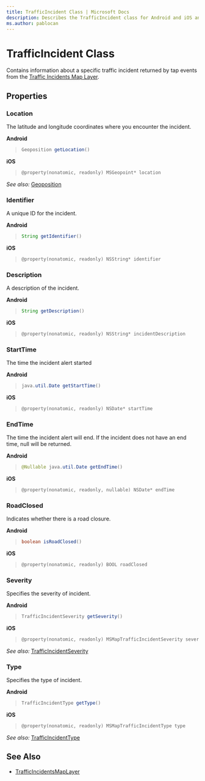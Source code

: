 ```yaml
---
title: TrafficIncident Class | Microsoft Docs
description: Describes the TrafficIncident class for Android and iOS and provides the class's properties and additional references.
ms.author: pablocan
---
```


# TrafficIncident Class

Contains information about a specific traffic incident returned by tap events from the [Traffic Incidents Map Layer](trafficincidentsmaplayer-class.md).

## Properties

### Location

The latitude and longitude coordinates where you encounter the incident.

**Android**

>```java
> Geoposition getLocation()
>```

**iOS**

>```objectivec
> @property(nonatomic, readonly) MSGeopoint* location
>```

_See also:_ [Geoposition](Geoposition-class.md)

### Identifier

A unique ID for the incident.

**Android**
>```java
> String getIdentifier()
>```

**iOS**

>```objectivec
> @property(nonatomic, readonly) NSString* identifier
>```

### Description

A description of the incident.

**Android**
>```java
> String getDescription()
>```

**iOS**

>```objectivec
> @property(nonatomic, readonly) NSString* incidentDescription
>```

### StartTime

The time the incident alert started

**Android**
>```java
> java.util.Date getStartTime()
>```

**iOS**

>```objectivec
> @property(nonatomic, readonly) NSDate* startTime
>```

### EndTime

The time the incident alert will end. If the incident does not have an end time, null will be returned.

**Android**
>```java
> @Nullable java.util.Date getEndTime()
>```

**iOS**

>```objectivec
> @property(nonatomic, readonly, nullable) NSDate* endTime
>```

### RoadClosed

Indicates whether there is a road closure.

**Android**
>```java
> boolean isRoadClosed()
>```

**iOS**

>```objectivec
> @property(nonatomic, readonly) BOOL roadClosed
>```

### Severity

Specifies the severity of incident.

**Android**
>```java
> TrafficIncidentSeverity getSeverity()
>```

**iOS**

>```objectivec
> @property(nonatomic, readonly) MSMapTrafficIncidentSeverity severity
>```

_See also:_ [TrafficIncidentSeverity](TrafficIncidentSeverity-enumeration.md)

### Type

Specifies the type of incident.

**Android**
>```java
> TrafficIncidentType getType()
>```

**iOS**

>```objectivec
> @property(nonatomic, readonly) MSMapTrafficIncidentType type
>```

_See also:_ [TrafficIncidentType](TrafficIncidentType-enumeration.md)

## See Also

* [TrafficIncidentsMapLayer](trafficincidentsmaplayer-class.md)